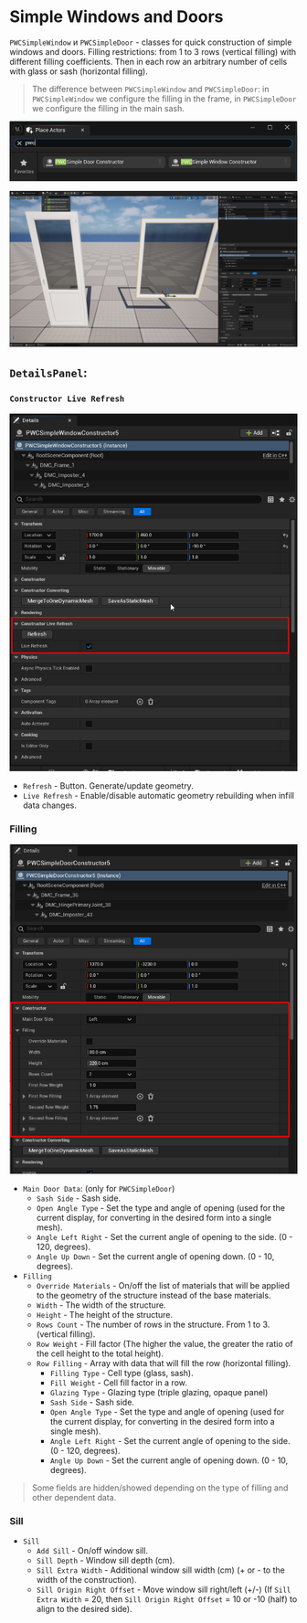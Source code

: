 # Simple Windows and Doors

`PWCSimpleWindow` и `PWCSimpleDoor` - classes for quick construction of simple windows and doors. Filling restrictions: from 1 to 3 rows (vertical filling) with different filling coefficients. Then in each row an arbitrary number of cells with glass or sash (horizontal filling).

> The difference between `PWCSimpleWindow` and `PWCSimpleDoor`: in `PWCSimpleWindow` we configure the filling in the frame, in `PWCSimpleDoor` we configure the filling in the main sash.

![](./img/SimpleConstructor1.png ':size=50%')

![](./img/SimpleConstructor2.jpg ':size=50%')

## `DetailsPanel`:

### `Constructor Live Refresh`

![](./img/ConstructorLiveRefresh0.png ':size=20%')

- `Refresh` - Button. Generate/update geometry.
- `Live Refresh` - Enable/disable automatic geometry rebuilding when infill data changes.

### Filling

![](./img/SimpleConstructor0.png ':size=20%')

- `Main Door Data`: (only for `PWCSimpleDoor`)
	- `Sash Side` - Sash side.
	- `Open Angle Type` - Set the type and angle of opening (used for the current display, for converting in the desired form into a single mesh).
	- `Angle Left Right` - Set the current angle of opening to the side. (0 - 120, degrees).
	- `Angle Up Down` - Set the current angle of opening down. (0 - 10, degrees).
- `Filling`
	-  `Override Materials` - On/off the list of materials that will be applied to the geometry of the structure instead of the base materials.
	- `Width` - The width of the structure.
	- `Height` - The height of the structure.
	- `Rows Count` - The number of rows in the structure. From 1 to 3. (vertical filling).
	- `Row Weight` - Fill factor (The higher the value, the greater the ratio of the cell height to the total height).
	- `Row Filling` - Array with data that will fill the row (horizontal filling).
		- `Filling Type` - Cell type (glass, sash).
		- `Fill Weight` - Cell fill factor in a row.
		- `Glazing Type` - Glazing type (triple glazing, opaque panel)
		- `Sash Side` - Sash side.
		- `Open Angle Type` - Set the type and angle of opening (used for the current display, for converting in the desired form into a single mesh).
		- `Angle Left Right` - Set the current angle of opening to the side. (0 - 120, degrees).
		- `Angle Up Down` - Set the current angle of opening down. (0 - 10, degrees).
		
> Some fields are hidden/showed depending on the type of filling and other dependent data.

### Sill

- `Sill`
	- `Add Sill` - On/off window sill.
	- `Sill Depth` - Window sill depth (cm).
	- `Sill Extra Width` - Additional window sill width (cm) (+ or - to the width of the construction).
	- `Sill Origin Right Offset` - Move window sill right/left (+/-) (If `Sill Extra Width` = 20, then `Sill Origin Right Offset` = 10 or -10 (half) to align to the desired side).